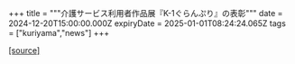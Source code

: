 +++
title = """介護サービス利用者作品展『K-1ぐらんぷり』の表彰"""
date = 2024-12-20T15:00:00.000Z
expiryDate = 2025-01-01T08:24:24.065Z
tags = ["kuriyama","news"]
+++


[[source]](https://www.town.kuriyama.hokkaido.jp/soshiki/43/28801.html)
